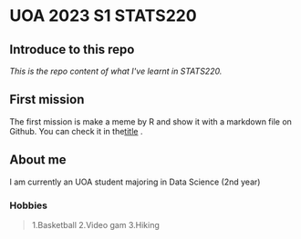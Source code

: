 # UOA 2023 S1 STATS220

## Introduce to this repo
*This is the repo content of what I've learnt in STATS220.*

## First mission
The first mission is make a meme by R and show it with a markdown file on Github. You can check it in the[title](https://www.example.com) .

## About me
I am currently an UOA student majoring in Data Science (2nd year)

### Hobbies
> 1.Basketball
> 2.Video gam
> 3.Hiking
